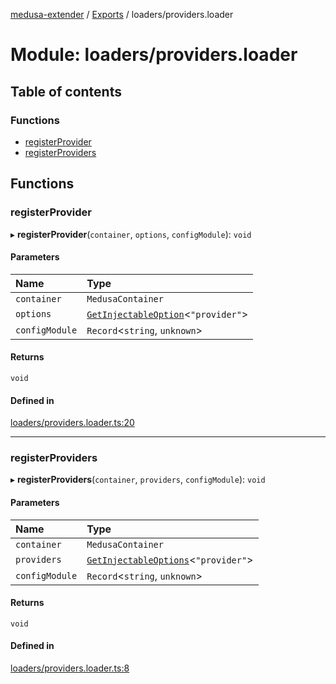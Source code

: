 [medusa-extender](../README.md) / [Exports](../modules.md) / loaders/providers.loader

# Module: loaders/providers.loader

## Table of contents

### Functions

- [registerProvider](loaders_providers_loader.md#registerprovider)
- [registerProviders](loaders_providers_loader.md#registerproviders)

## Functions

### registerProvider

▸ **registerProvider**(`container`, `options`, `configModule`): `void`

#### Parameters

| Name | Type |
| :------ | :------ |
| `container` | `MedusaContainer` |
| `options` | [`GetInjectableOption`](core_types.md#getinjectableoption)<``"provider"``\> |
| `configModule` | `Record`<`string`, `unknown`\> |

#### Returns

`void`

#### Defined in

[loaders/providers.loader.ts:20](https://github.com/adrien2p/medusa-extender/blob/03cec4f/src/loaders/providers.loader.ts#L20)

___

### registerProviders

▸ **registerProviders**(`container`, `providers`, `configModule`): `void`

#### Parameters

| Name | Type |
| :------ | :------ |
| `container` | `MedusaContainer` |
| `providers` | [`GetInjectableOptions`](core_types.md#getinjectableoptions)<``"provider"``\> |
| `configModule` | `Record`<`string`, `unknown`\> |

#### Returns

`void`

#### Defined in

[loaders/providers.loader.ts:8](https://github.com/adrien2p/medusa-extender/blob/03cec4f/src/loaders/providers.loader.ts#L8)
